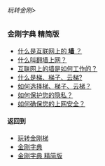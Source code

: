 ###### 玩转金刚>
### 金刚字典 精简版

- [什么是互联网上的<Strong> 墙 </Strong>？](https://github.com/a2zitpro/web/blob/master/LadderFree/kkDictionary/TheWallOnTheInternet.md)
- [什么叫翻墙上网？](https://github.com/a2zitpro/web/blob/master/LadderFree/kkDictionary/OverTheWall.md)
- [互联网上的墙是如何工作的？](https://github.com/a2zitpro/web/blob/master/LadderFree/kkDictionary/HowDoesTheGFWWork.md)
- [什么是梯、梯子、云梯?](https://github.com/a2zitpro/web/blob/master/LadderFree/kkDictionary/WhatsLadder.md)
- [如何选择梯、梯子、云梯？](https://github.com/a2zitpro/web/blob/master/LadderFree/kkDictionary/HowToChooseALadder.md)
- [如何保护您的隐私？]()
- [如何确保您的上网安全？]()
[]()
[]()
[]()
[]()
[]()
[]()
[]()
[]()
[]()
[]()
[]()


#### 返回到
- [玩转金刚梯](https://github.com/a2zitpro/web/blob/master/LadderFree/A.md)
- [金刚字典](https://github.com/a2zitpro/web/blob/master/LadderFree/kkDictionary/KKDictionary.md)
- [金刚字典 精简版](https://github.com/a2zitpro/web/blob/master/LadderFree/kkDictionary/KKDictionaryShortVersion.md)

